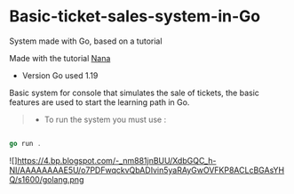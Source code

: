 # Basic-ticket-sales-system-in-Go
System made with Go, based on a tutorial

Made with the tutorial [Nana](https://www.youtube.com/watch?v=yyUHQIec83I&list=PLz0OSHYQORgNrc_9I_owolFHcyJvN1BWT&index=1 "Nana")

* Version Go used 1.19

Basic system for console that simulates the sale of tickets, the basic features are used to start the learning path in Go.

>- To run the system you must use :

``` go

go run .

```

![]https://4.bp.blogspot.com/-_nm881jnBUU/XdbGQC_h-NI/AAAAAAAAE5U/o7PDFwqckvQbADIvin5yaRAyGwOVFKP8ACLcBGAsYHQ/s1600/golang.png


